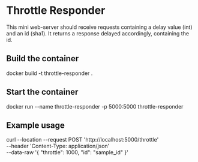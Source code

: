 # Throttle Responder
This mini web-server should receive requests containing a delay value (int) and an id (sha1).
It returns a response delayed accordingly, containing the id.

## Build the container
docker build -t throttle-responder .

## Start the container
docker run --name throttle-responder -p 5000:5000 throttle-responder

## Example usage
curl --location --request POST 'http://localhost:5000/throttle' \
--header 'Content-Type: application/json' \
--data-raw '{
    "throttle": 1000,
    "id": "sample_id"
}'
